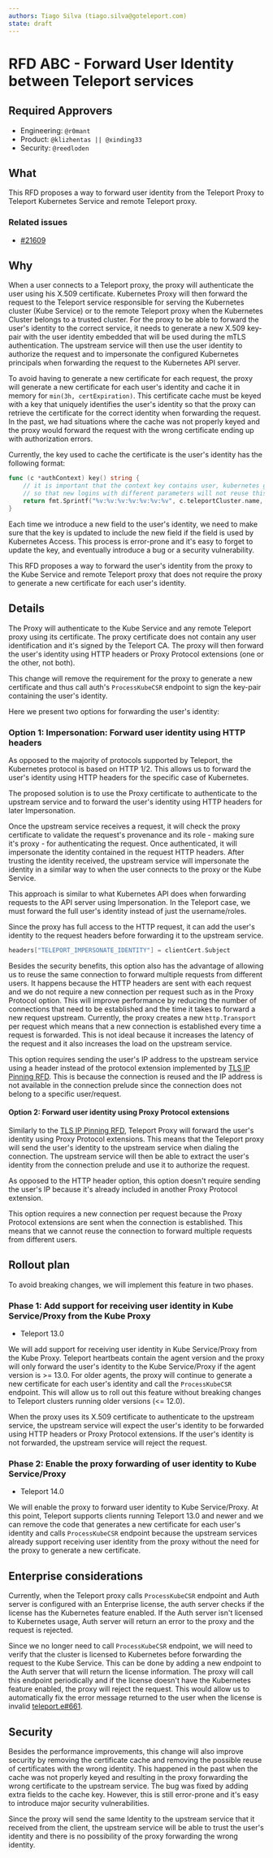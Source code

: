 ```yaml
---
authors: Tiago Silva (tiago.silva@goteleport.com)
state: draft
---
```


# RFD ABC - Forward User Identity between Teleport services

## Required Approvers

- Engineering: `@r0mant`
- Product: `@klizhentas || @xinding33`
- Security: `@reedloden`

## What

This RFD proposes a way to forward user identity from the Teleport Proxy to
Teleport Kubernetes Service and remote Teleport proxy.

### Related issues

- [#21609](https://github.com/gravitational/teleport/issues/21609)

## Why

When a user connects to a Teleport proxy, the proxy will authenticate the user
using his X.509 certificate. Kubernetes Proxy will then forward the request to the
Teleport service responsible for serving the Kubernetes cluster (Kube Service) or
to the remote Teleport proxy when the Kubernetes Cluster belongs to a trusted cluster.
For the proxy to be able to forward the user's identity to the correct service,
it needs to generate a new X.509 key-pair with the user identity embedded that
will be used during the mTLS authentication.
The upstream service will then use the user identity to authorize the request and to
impersonate the configured Kubernetes principals when forwarding the request to
the Kubernetes API server.

To avoid having to generate a new certificate for each request, the proxy will
generate a new certificate for each user's identity and cache it in memory for
`min(3h, certExpiration)`. This certificate cache must be keyed with a key that
uniquely identifies the user's identity so that the proxy can retrieve the certificate
for the correct identity when forwarding the request. In the past, we had situations
where the cache was not properly keyed and the proxy would forward the request
with the wrong certificate ending up with authorization errors.

Currently, the key used to cache the certificate is the user's identity has the
following format:

```go
func (c *authContext) key() string {
	// it is important that the context key contains user, kubernetes groups and certificate expiry,
	// so that new logins with different parameters will not reuse this context
	return fmt.Sprintf("%v:%v:%v:%v:%v:%v:%v", c.teleportCluster.name, c.User.GetName(), c.kubeUsers, c.kubeGroups, c.kubeClusterName, c.certExpires.Unix(), c.Identity.GetIdentity().ActiveRequests)
}
```

Each time we introduce a new field to the user's identity, we need to make sure
that the key is updated to include the new field if the field is used by Kubernetes
Access. This process is error-prone and it's easy to forget to update the key, and
eventually introduce a bug or a security vulnerability.

This RFD proposes a way to forward the user's identity from the proxy to the
Kube Service and remote Teleport proxy that does not require the proxy to generate
a new certificate for each user's identity.

## Details

The Proxy will authenticate to the Kube Service and any remote Teleport proxy using its
certificate. The proxy certificate does not contain any user identification
and it's signed by the Teleport CA. The proxy will then forward the user's identity
using HTTP headers or Proxy Protocol extensions (one or the other, not both).

This change will remove the requirement for the proxy to generate a new certificate
and thus call auth's `ProcessKubeCSR` endpoint to sign the key-pair containing the
user's identity.

Here we present two options for forwarding the user's identity:

### Option 1: Impersonation: Forward user identity using HTTP headers

As opposed to the majority of protocols supported by Teleport, the Kubernetes protocol
is based on HTTP 1/2. This allows us to forward the user's identity using HTTP headers
for the specific case of Kubernetes.

The proposed solution is to use the Proxy certificate to authenticate to the upstream
service and to forward the user's identity using HTTP headers for later Impersonation.

Once the upstream service receives a request, it will check the proxy certificate
to validate the request's provenance and its role - making sure it's proxy - for
authenticating the request. Once authenticated, it will impersonate the identity
contained in the request HTTP headers. After trusting the identity received,
the upstream service will impersonate the identity in a similar way to when the
user connects to the proxy or the Kube Service.

This approach is similar to what Kubernetes API does when
forwarding requests to the API server using Impersonation. In the Teleport case, we must
forward the full user's identity instead of just the username/roles.

Since the proxy has full access to the HTTP request, it can add the user's identity
to the request headers before forwarding it to the upstream service.

```go
headers["TELEPORT_IMPERSONATE_IDENTITY"] = clientCert.Subject
```

Besides the security benefits, this option also has the advantage of allowing us to
reuse the same connection to forward multiple requests from different users. It happens
because the HTTP headers are sent with each request and we do not require a new
connection per request such as in the Proxy Protocol option. This will improve
performance by reducing the number of connections that need to be established and
the time it takes to forward a new request upstream. Currently, the proxy creates a new
`http.Transport` per request which means that a new connection is established
every time a request is forwarded. This is not ideal because it increases the
latency of the request and it also increases the load on the upstream service.

This option requires sending the user's IP address to the upstream service
using a header instead of the protocol extension implemented by [TLS IP Pinning RFD](https://github.com/gravitational/teleport/pull/22481).
This is because the connection is reused and the IP address is not available
in the connection prelude since the connection does not belong to a specific user/request.

#### Option 2: Forward user identity using Proxy Protocol extensions

Similarly to the [TLS IP Pinning RFD](https://github.com/gravitational/teleport/pull/22481),
Teleport Proxy will forward the user's identity using Proxy Protocol extensions. This
means that the Teleport proxy will send the user's identity to the upstream service when dialing
the connection. The upstream service will then be able to extract the user's identity
from the connection prelude and use it to authorize the request.

As opposed to the HTTP header option, this option doesn't require sending the user's IP
because it's already included in another Proxy Protocol extension.

This option requires a new connection per request because the Proxy Protocol
extensions are sent when the connection is established. This means that
we cannot reuse the connection to forward multiple requests from different users.

## Rollout plan

To avoid breaking changes, we will implement this feature in two phases.

### Phase 1: Add support for receiving user identity in Kube Service/Proxy from the Kube Proxy

- Teleport 13.0

We will add support for receiving user identity in Kube Service/Proxy from the
Kube Proxy. Teleport heartbeats contain the agent version and the proxy will
only forward the user's identity to the Kube Service/Proxy if the agent version
is >= 13.0. For older agents, the proxy will continue to generate a new certificate
for each user's identity and call the `ProcessKubeCSR` endpoint. This will allow
us to roll out this feature without breaking changes to Teleport clusters running
older versions (<= 12.0).

When the proxy uses its X.509 certificate to authenticate to the upstream service,
the upstream service will expect the user's identity to be
forwarded using HTTP headers or Proxy Protocol extensions. If the user's identity
is not forwarded, the upstream service will reject the request.

### Phase 2: Enable the proxy forwarding of user identity to Kube Service/Proxy

- Teleport 14.0

We will enable the proxy to forward user identity to Kube Service/Proxy.
At this point, Teleport supports clients running Teleport 13.0 and newer and we can
remove the code that generates a new certificate for each user's identity and calls
`ProcessKubeCSR` endpoint because the upstream services already support receiving
user identity from the proxy without the need for the proxy to generate a new certificate.

## Enterprise considerations

Currently, when the Teleport proxy calls `ProcessKubeCSR` endpoint and Auth server
is configured with an Enterprise license, the auth server checks if the license
has the Kubernetes feature enabled. If the Auth server isn't licensed to Kubernetes usage,
Auth server will return an error to the proxy and the request is rejected.

Since we no longer need to call `ProcessKubeCSR` endpoint, we will need to verify
that the cluster is licensed to Kubernetes before forwarding the request to the Kube
Service. This can be done by adding a new endpoint to the Auth server that will
return the license information. The proxy will call this endpoint periodically and
if the license doesn't have the Kubernetes feature enabled, the proxy will reject
the request. This would allow us to automatically fix the error message returned
to the user when the license is invalid [teleport.e#661](https://github.com/gravitational/teleport.e/issues/661).

## Security

Besides the performance improvements, this change will also improve security by
removing the certificate cache and removing the possible reuse of certificates
with the wrong identity. This happened in the past when the cache was not properly
keyed and resulting in the proxy forwarding the wrong certificate to the upstream service.
The bug was fixed by adding extra fields to the cache key. However, this is still error-prone and
it's easy to introduce major security vulnerabilities.

Since the proxy will send the same Identity to the upstream service that it
received from the client, the upstream service will be able to trust the user's identity
and there is no possibility of the proxy forwarding the wrong identity.